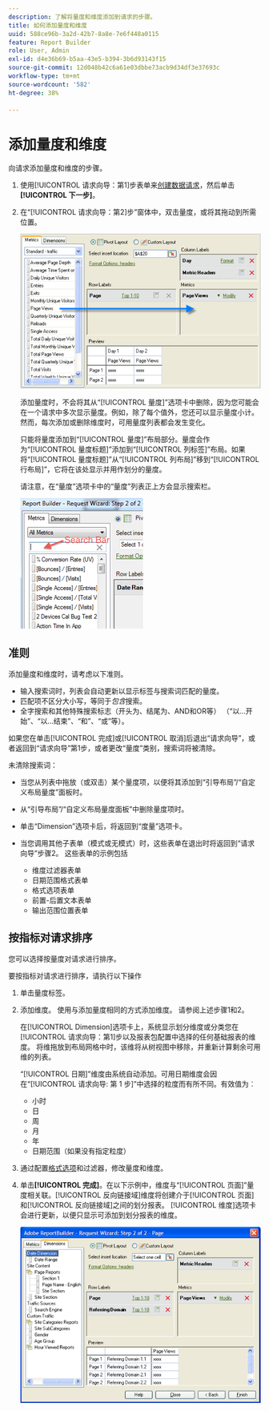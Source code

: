 ```yaml
---
description: 了解将量度和维度添加到请求的步骤。
title: 如何添加量度和维度
uuid: 588ce96b-3a2d-42b7-8a8e-7e6f448a0115
feature: Report Builder
role: User, Admin
exl-id: d4e36b69-b5aa-43e5-b394-3b6d93143f15
source-git-commit: 12d048b42c6a61e03dbbe73acb9d34df3e37693c
workflow-type: tm+mt
source-wordcount: '582'
ht-degree: 38%

---
```


# 添加量度和维度

向请求添加量度和维度的步骤。

1. 使用[!UICONTROL 请求向导：第1]步表单来[创建数据请求](/help/analyze/legacy-report-builder/data-requests/data-requests.md)，然后单击&#x200B;**[!UICONTROL 下一步]**。
1. 在“[!UICONTROL 请求向导：第2]步”窗体中，双击量度，或将其拖动到所需位置。

   ![显示“请求向导：第2步”的屏幕截图，其中包含从量度列表指向所需页面查看部分的箭头。](assets/adding_metrics.png)

   添加量度时，不会将其从“[!UICONTROL 量度]”选项卡中删除，因为您可能会在一个请求中多次显示量度。例如，除了每个值外，您还可以显示量度小计。然而，每次添加或删除维度时，可用量度列表都会发生变化。

   只能将量度添加到“[!UICONTROL 量度]”布局部分。量度会作为“[!UICONTROL 量度标题]”添加到“[!UICONTROL 列标签]”布局。如果将“[!UICONTROL 量度标题]”从“[!UICONTROL 列布局]”移到“[!UICONTROL 行布局]”，它将在该处显示并用作划分的量度。

   请注意，在“量度”选项卡中的“量度”列表正上方会显示搜索栏。

   ![显示量度搜索栏的屏幕截图。](assets/search_bar_metric.png)

## 准则

添加量度和维度时，请考虑以下准则。

* 输入搜索词时，列表会自动更新以显示标签与搜索词匹配的量度。
* 匹配项不区分大小写，等同于&#x200B;*包含*&#x200B;搜索。
* 全字搜索和其他特殊搜索标志（开头为、结尾为、AND和OR等） （“以...开始”、“以...结束”、“和”、“或”等）。

如果您在单击[!UICONTROL 完成]或[!UICONTROL 取消]后退出“请求向导”，或者返回到“请求向导”第1步，或者更改“量度”类别，搜索词将被清除。

未清除搜索词：

* 当您从列表中拖放（或双击）某个量度项，以便将其添加到“引导布局”/“自定义布局量度”面板时。
* 从“引导布局”/“自定义布局量度面板”中删除量度项时。
* 单击“Dimension”选项卡后，将返回到“度量”选项卡。
* 当您调用其他子表单（模式或无模式）时，这些表单在退出时将返回到“请求向导”步骤2。 这些表单的示例包括

   * 维度过滤器表单
   * 日期范围格式表单
   * 格式选项表单
   * 前置-后置文本表单
   * 输出范围位置表单

## 按指标对请求排序

您可以选择按量度对请求进行排序。

要按指标对请求进行排序，请执行以下操作

1. 单击量度标签。
1. 添加维度。 使用与添加量度相同的方式添加维度。 请参阅上述步骤1和2。

   在[!UICONTROL Dimension]选项卡上，系统显示划分维度或分类您在[!UICONTROL 请求向导：第1]步以及报表包配置中选择的任何基础报表的维度。 将维拖放到布局网格中时，该维将从树视图中移除，并重新计算剩余可用维的列表。

   “[!UICONTROL 日期]”维度由系统自动添加。可用日期维度会因在“[!UICONTROL 请求向导: 第 1 步]”中选择的粒度而有所不同。有效值为︰

   * 小时
   * 日
   * 周
   * 月
   * 年
   * 日期范围（如果没有指定粒度）

1. 通过配置[格式选项](/help/analyze/legacy-report-builder/layout/t-format-display-headers.md)和过滤器，修改量度和维度。
1. 单击&#x200B;**[!UICONTROL 完成]**。在以下示例中，维度与“[!UICONTROL 页面]”量度相关联。[!UICONTROL 反向链接域]维度将创建介于[!UICONTROL 页面]和[!UICONTROL 反向链接域]之间的划分报表。 [!UICONTROL 维度]选项卡会进行更新，以便只显示可添加到划分报表的维度。

   ![显示与量度相关的维度的屏幕截图。](assets/page_pageview_02.png)
